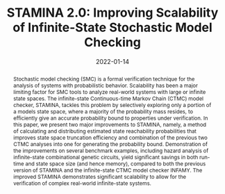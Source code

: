 ---
title: 'STAMINA 2.0: Improving Scalability of Infinite-State Stochastic Model Checking'
authors:
  - RileyRoberts
  - Thakur Neupane
  - LukasBuecherl
  - ChrisMyers
  - ZhenZhang

#author_notes:
  #- 'Equal contribution'
  #- 'Equal contribution'
  #- 'Equal contribution'
date: '2022-01-14'
doi: 'https://doi.org/10.1007/978-3-030-94583-1_16'

# Schedule page publish date (NOT publication's date).
#publishDate: '2017-01-01T00:00:00Z'

# Publication type.
# Legend: 0 = Uncategorized; 1 = Conference paper; 2 = Journal article;
# 3 = Preprint / Working Paper; 4 = Report; 5 = Book; 6 = Book section;
# 7 = Thesis; 8 = Patent
publication_types: ['1']

# Publication name and optional abbreviated publication name.
publication: 'International Conference on Verification, Model Checking, and Abstract Interpretation'
publication_short: 'VMCAI 2022'

abstract: Stochastic model checking (SMC) is a formal verification technique for the analysis of systems with probabilistic behavior. Scalability has been a major limiting factor for SMC tools to analyze real-world systems with large or infinite state spaces. The infinite-state Continuous-time Markov Chain (CTMC) model checker, STAMINA, tackles this problem by selectively exploring only a portion of a models state space, where a majority of the probability mass resides, to efficiently give an accurate probability bound to properties under verification. In this paper, we present two major improvements to STAMINA, namely, a method of calculating and distributing estimated state reachability probabilities that improves state space truncation efficiency and combination of the previous two CTMC analyses into one for generating the probability bound. Demonstration of the improvements on several benchmark examples, including hazard analysis of infinite-state combinational genetic circuits, yield significant savings in both run-time and state space size (and hence memory), compared to both the previous version of STAMINA and the infinite-state CTMC model checker INFAMY. The improved STAMINA demonstrates significant scalability to allow for the verification of complex real-world infinite-state systems.

# Summary. An optional shortened abstract.
#summary: Lorem ipsum dolor sit amet, consectetur adipiscing elit. Duis posuere tellus ac convallis placerat. Proin tincidunt magna sed ex sollicitudin condimentum.

tags:
  - stochastic model checking
  - infinite-sate systems
  - markov chains
  - synthetic biology
  - synthetic biology
featured: false

# links:
# - name: ""
#   url: ""
url_pdf: ''
url_code: 'https://github.com/fluentverification/stamina'
url_dataset: ''
url_poster: ''
url_project: ''
url_slides: ''
url_source: ''
url_video: ''

# Featured image
# To use, add an image named `featured.jpg/png` to your page's folder.
image:
  caption: '' #'Image credit: [**Unsplash**](https://unsplash.com/photos/jdD8gXaTZsc)'
  focal_point: ''
  preview_only: false

# Associated Projects (optional).
#   Associate this publication with one or more of your projects.
#   Simply enter your project's folder or file name without extension.
#   E.g. `internal-project` references `content/project/internal-project/index.md`.
#   Otherwise, set `projects: []`.
projects: []

# Slides (optional).
#   Associate this publication with Markdown slides.
#   Simply enter your slide deck's filename without extension.
#   E.g. `slides: "example"` references `content/slides/example/index.md`.
#   Otherwise, set `slides: ""`.
slides:
---